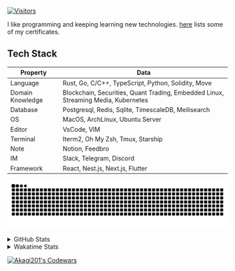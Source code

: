 <!-- markdownlint-disable MD041 MD010 MD033 -->
[![Visitors](https://api.visitorbadge.io/api/daily?path=Akagi201%2FAkagi201&label=Visitors%20Today&countColor=%2337d67a)](https://visitorbadge.io/status?path=Akagi201%2FAkagi201)

I like programming and keeping learning new technologies. [here](https://github.com/Akagi201/blockchain) lists some of my certificates.

## Tech Stack

| Property         	| Data                                                                               	|
|------------------	|------------------------------------------------------------------------------------	|
| Language         	| Rust, Go, C/C++, TypeScript, Python, Solidity, Move                                 |
| Domain Knowledge 	| Blockchain, Securities, Quant Trading, Embedded Linux, Streaming Media, Kubernetes 	|
| Database         	| Postgresql, Redis, Sqlite, TimescaleDB, Meilisearch                                 |
| OS               	| MacOS, ArchLinux, Ubuntu Server                                                     |
| Editor           	| VsCode, VIM                                                                        	|
| Terminal          | Iterm2, Oh My Zsh, Tmux, Starship                                                   |
| Note             	| Notion, Feedbro                                                                    	|
| IM               	| Slack, Telegram, Discord                                                            |
| Framework         | React, Nest.js, Next.js, Flutter                                                   	|

[![github contribution grid snake animation](https://raw.githubusercontent.com/Akagi201/Akagi201/output/github-contribution-grid-snake.svg#gh-light-mode-only)](https://github.com/Akagi201)

<details>
<summary>GitHub Stats</summary>
  <a href="https://github.com/Akagi201"><img alt="Profile Detail" src="https://raw.githubusercontent.com/Akagi201/Akagi201/master/profile-summary-card-output/dracula/0-profile-details.svg" /></a>
  <a href="https://github.com/Akagi201"><img alt="Github Stats" src="https://raw.githubusercontent.com/Akagi201/Akagi201/master/profile-summary-card-output/dracula/3-stats.svg" /></a>
  <a href="https://github.com/Akagi201"><img alt="Lang By Commits" src="https://raw.githubusercontent.com/Akagi201/Akagi201/master/profile-summary-card-output/dracula/2-most-commit-language.svg" /></a>
</details>

<details>
<summary>Wakatime Stats</summary>
<br>

<!--START_SECTION:waka-->

```txt
From: 16 January 2024 - To: 23 January 2024

Total Time: 52 hrs 20 mins

Other        28 hrs 22 mins  █████████████▓░░░░░░░░░░░   54.23 %
Rust         11 hrs 35 mins  █████▓░░░░░░░░░░░░░░░░░░░   22.15 %
sh           7 hrs 28 mins   ███▓░░░░░░░░░░░░░░░░░░░░░   14.28 %
TypeScript   2 hrs 5 mins    █░░░░░░░░░░░░░░░░░░░░░░░░   03.99 %
TOML         49 mins         ▒░░░░░░░░░░░░░░░░░░░░░░░░   01.59 %
Solidity     44 mins         ▒░░░░░░░░░░░░░░░░░░░░░░░░   01.40 %
Markdown     35 mins         ▒░░░░░░░░░░░░░░░░░░░░░░░░   01.12 %
JSON         16 mins         ░░░░░░░░░░░░░░░░░░░░░░░░░   00.53 %
Python       10 mins         ░░░░░░░░░░░░░░░░░░░░░░░░░   00.32 %
C++          2 mins          ░░░░░░░░░░░░░░░░░░░░░░░░░   00.08 %
```

<!--END_SECTION:waka-->

</details>

<a href="https://www.codewars.com/users/Akagi201"><img alt="Akagi201's Codewars" src="https://www.codewars.com/users/Akagi201/badges/small"></a>
